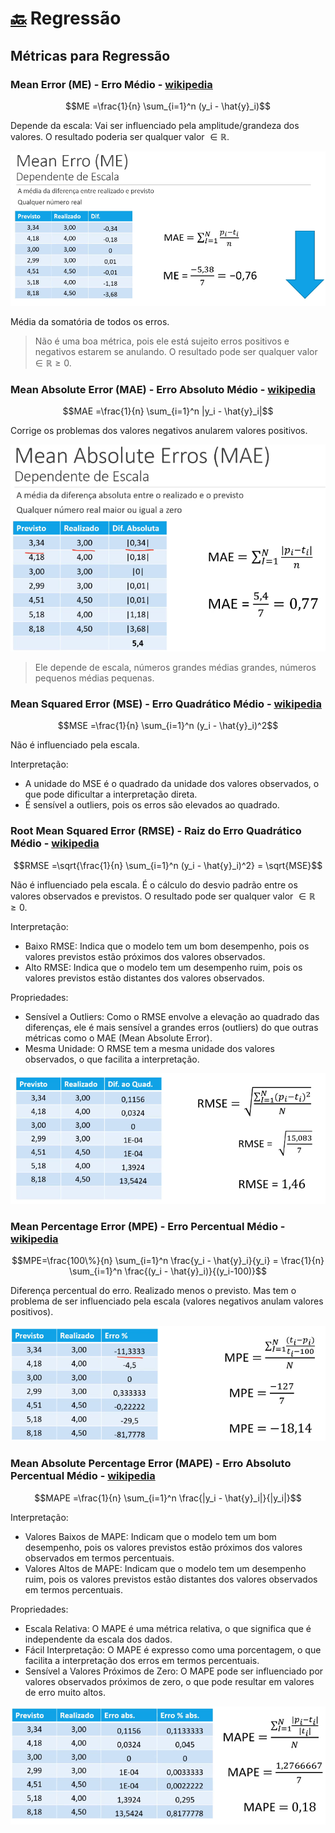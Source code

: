 # [🔙](../../README.md) Regressão

## Métricas para Regressão

### Mean Error (ME) - Erro Médio - [wikipedia](https://en.wikipedia.org/wiki/Mean_error)

$$ME =\frac{1}{n} \sum_{i=1}^n (y_i - \hat{y}_i)$$

Depende da escala: Vai ser influenciado pela amplitude/grandeza dos valores. O resultado poderia ser qualquer valor $\in \mathbb{R}$.

![alt text](image.png)



Média da somatória de todos os erros. 

> Não é uma boa métrica, pois ele está sujeito erros positivos e negativos estarem se anulando. O resultado pode ser qualquer valor $\in \mathbb{R}{\geq 0}$.

### Mean Absolute Error (MAE) - Erro Absoluto Médio - [wikipedia](https://en.wikipedia.org/wiki/Mean_absolute_error)

$$MAE =\frac{1}{n} \sum_{i=1}^n |y_i - \hat{y}_i|$$

Corrige os problemas dos valores negativos anularem valores positivos.

![alt text](image-1.png)

> Ele depende de escala, números grandes médias grandes, números pequenos médias pequenas.


### Mean Squared Error (MSE) - Erro Quadrático Médio - [wikipedia](https://en.wikipedia.org/wiki/Mean_squared_error)

$$MSE =\frac{1}{n} \sum_{i=1}^n (y_i - \hat{y}_i)^2$$

Não é influenciado pela escala.

Interpretação:
- A unidade do MSE é o quadrado da unidade dos valores observados, o que pode dificultar a interpretação direta.
- É sensível a outliers, pois os erros são elevados ao quadrado.


### Root Mean Squared Error (RMSE) - Raiz do Erro Quadrático Médio - [wikipedia](https://en.wikipedia.org/wiki/Mean_squared_error)

$$RMSE =\sqrt{\frac{1}{n} \sum_{i=1}^n (y_i - \hat{y}_i)^2} = \sqrt{MSE}$$

Não é influenciado pela escala. É o cálculo do desvio padrão entre os valores observados e previstos.  O resultado pode ser qualquer valor $\in \mathbb{R}{\geq 0}$.

Interpretação:
- Baixo RMSE: Indica que o modelo tem um bom desempenho, pois os valores previstos estão próximos dos valores observados.
- Alto RMSE: Indica que o modelo tem um desempenho ruim, pois os valores previstos estão distantes dos valores observados.

Propriedades:
- Sensível a Outliers: Como o RMSE envolve a elevação ao quadrado das diferenças, ele é mais sensível a grandes erros (outliers) do que outras métricas como o MAE (Mean Absolute Error).
- Mesma Unidade: O RMSE tem a mesma unidade dos valores observados, o que facilita a interpretação.

![alt text](image-2.png)



### Mean Percentage Error (MPE) - Erro Percentual Médio - [wikipedia](https://en.wikipedia.org/wiki/Mean_percentage_error)

$$MPE=\frac{100\%}{n} \sum_{i=1}^n \frac{y_i - \hat{y}_i}{y_i} = \frac{1}{n} \sum_{i=1}^n \frac{(y_i - \hat{y}_i)}{(y_i-100)}$$

Diferença percentual do erro. Realizado menos o previsto. Mas tem o problema de ser influenciado pela escala (valores negativos anulam valores positivos).

![alt text](image-3.png)



### Mean Absolute Percentage Error (MAPE) - Erro Absoluto Percentual Médio - [wikipedia](https://en.wikipedia.org/wiki/Mean_absolute_percentage_error)

$$MAPE =\frac{1}{n} \sum_{i=1}^n \frac{|y_i - \hat{y}_i|}{|y_i|}$$

Interpretação:
- Valores Baixos de MAPE: Indicam que o modelo tem um bom desempenho, pois os valores previstos estão próximos dos valores observados em termos percentuais.
- Valores Altos de MAPE: Indicam que o modelo tem um desempenho ruim, pois os valores previstos estão distantes dos valores observados em termos percentuais.

Propriedades:
- Escala Relativa: O MAPE é uma métrica relativa, o que significa que é independente da escala dos dados.
- Fácil Interpretação: O MAPE é expresso como uma porcentagem, o que facilita a interpretação dos erros em termos percentuais.
- Sensível a Valores Próximos de Zero: O MAPE pode ser influenciado por valores observados próximos de zero, o que pode resultar em valores de erro muito altos.

![alt text](image-4.png)